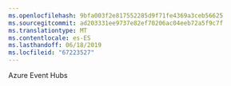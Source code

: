 ```yaml
---
ms.openlocfilehash: 9bfa003f2e817552285d9f71fe4369a3ceb56625
ms.sourcegitcommit: ad203331ee9737e82ef70206ac04eeb72a5f9c7f
ms.translationtype: MT
ms.contentlocale: es-ES
ms.lasthandoff: 06/18/2019
ms.locfileid: "67223527"
---
```

Azure Event Hubs